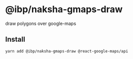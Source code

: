 # @ibp/naksha-gmaps-draw

draw polygons over google-maps

## Install

```sh
yarn add @ibp/naksha-gmaps-draw @react-google-maps/api
```
